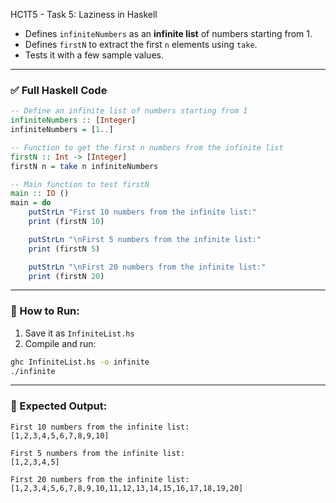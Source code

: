 HC1T5 - Task 5: Laziness in Haskell

* Defines `infiniteNumbers` as an **infinite list** of numbers starting from 1.
* Defines `firstN` to extract the first `n` elements using `take`.
* Tests it with a few sample values.

---

### ✅ Full Haskell Code

```haskell
-- Define an infinite list of numbers starting from 1
infiniteNumbers :: [Integer]
infiniteNumbers = [1..]

-- Function to get the first n numbers from the infinite list
firstN :: Int -> [Integer]
firstN n = take n infiniteNumbers

-- Main function to test firstN
main :: IO ()
main = do
    putStrLn "First 10 numbers from the infinite list:"
    print (firstN 10)

    putStrLn "\nFirst 5 numbers from the infinite list:"
    print (firstN 5)

    putStrLn "\nFirst 20 numbers from the infinite list:"
    print (firstN 20)
```

---

### 🏃 How to Run:

1. Save it as `InfiniteList.hs`
2. Compile and run:

```bash
ghc InfiniteList.hs -o infinite
./infinite
```

---

### 🧾 Expected Output:

```
First 10 numbers from the infinite list:
[1,2,3,4,5,6,7,8,9,10]

First 5 numbers from the infinite list:
[1,2,3,4,5]

First 20 numbers from the infinite list:
[1,2,3,4,5,6,7,8,9,10,11,12,13,14,15,16,17,18,19,20]
```

